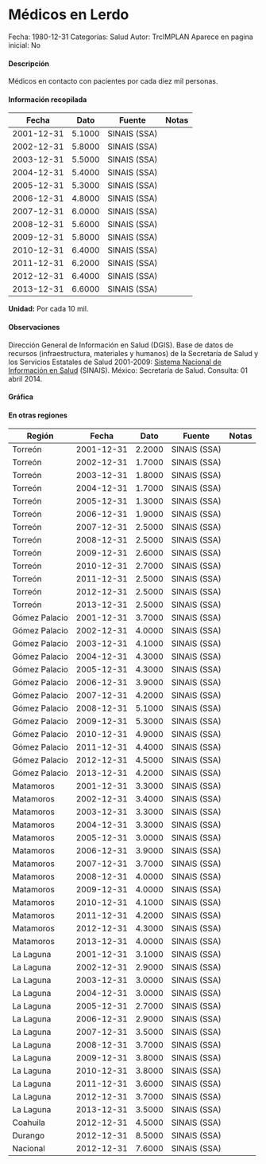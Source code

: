 Médicos en Lerdo
=====

Fecha: 1980-12-31
Categorías: Salud
Autor: TrcIMPLAN
Aparece en pagina inicial: No

#### Descripción

Médicos en contacto con pacientes por cada diez mil personas.

#### Información recopilada

<table class="table table-hover table-bordered matriz">
<thead>
<tr>
<th>Fecha</th>
<th>Dato</th>
<th>Fuente</th>
<th>Notas</th>
</tr>
</thead>
<tbody>
<tr>
<td>2001-12-31</td>
<td class="derecha">5.1000</td>
<td>SINAIS (SSA)</td>
<td></td>
</tr>
<tr>
<td>2002-12-31</td>
<td class="derecha">5.8000</td>
<td>SINAIS (SSA)</td>
<td></td>
</tr>
<tr>
<td>2003-12-31</td>
<td class="derecha">5.5000</td>
<td>SINAIS (SSA)</td>
<td></td>
</tr>
<tr>
<td>2004-12-31</td>
<td class="derecha">5.4000</td>
<td>SINAIS (SSA)</td>
<td></td>
</tr>
<tr>
<td>2005-12-31</td>
<td class="derecha">5.3000</td>
<td>SINAIS (SSA)</td>
<td></td>
</tr>
<tr>
<td>2006-12-31</td>
<td class="derecha">4.8000</td>
<td>SINAIS (SSA)</td>
<td></td>
</tr>
<tr>
<td>2007-12-31</td>
<td class="derecha">6.0000</td>
<td>SINAIS (SSA)</td>
<td></td>
</tr>
<tr>
<td>2008-12-31</td>
<td class="derecha">5.6000</td>
<td>SINAIS (SSA)</td>
<td></td>
</tr>
<tr>
<td>2009-12-31</td>
<td class="derecha">5.8000</td>
<td>SINAIS (SSA)</td>
<td></td>
</tr>
<tr>
<td>2010-12-31</td>
<td class="derecha">6.4000</td>
<td>SINAIS (SSA)</td>
<td></td>
</tr>
<tr>
<td>2011-12-31</td>
<td class="derecha">6.2000</td>
<td>SINAIS (SSA)</td>
<td></td>
</tr>
<tr>
<td>2012-12-31</td>
<td class="derecha">6.4000</td>
<td>SINAIS (SSA)</td>
<td></td>
</tr>
<tr>
<td>2013-12-31</td>
<td class="derecha">6.6000</td>
<td>SINAIS (SSA)</td>
<td></td>
</tr>
</tbody>
</table>

<b>Unidad:</b> Por cada 10 mil.

#### Observaciones

Dirección General de Información en Salud (DGIS). Base de datos de recursos (infraestructura, materiales y humanos) de la Secretaría de Salud y los Servicios Estatales de Salud 2001-2009: [Sistema Nacional de Información en Salud](http://www.sinais.salud.gob.mx) (SINAIS). México: Secretaría de Salud. Consulta: 01 abril 2014.

#### Gráfica

<div id="Morrisnuqlarkk" class="grafica"></div>
<script>
new Morris.Line({
element: 'Morrisnuqlarkk',
data: [{ fecha: '2001-12-31', dato: 5.1000 },{ fecha: '2002-12-31', dato: 5.8000 },{ fecha: '2003-12-31', dato: 5.5000 },{ fecha: '2004-12-31', dato: 5.4000 },{ fecha: '2005-12-31', dato: 5.3000 },{ fecha: '2006-12-31', dato: 4.8000 },{ fecha: '2007-12-31', dato: 6.0000 },{ fecha: '2008-12-31', dato: 5.6000 },{ fecha: '2009-12-31', dato: 5.8000 },{ fecha: '2010-12-31', dato: 6.4000 },{ fecha: '2011-12-31', dato: 6.2000 },{ fecha: '2012-12-31', dato: 6.4000 },{ fecha: '2013-12-31', dato: 6.6000 }],
xkey: 'fecha',
ykeys: ['dato'],
labels: ['Dato'],
lineColors: ['#FF5B02'],
xLabelFormat: function(d) { return d.getDate()+'/'+(d.getMonth()+1)+'/'+d.getFullYear(); },
dateFormat: function(ts) { var d = new Date(ts); return d.getDate() + '/' + (d.getMonth() + 1) + '/' + d.getFullYear(); }
});
</script>

#### En otras regiones

<table class="table table-hover table-bordered matriz">
<thead>
<tr>
<th>Región</th>
<th>Fecha</th>
<th>Dato</th>
<th>Fuente</th>
<th>Notas</th>
</tr>
</thead>
<tbody>
<tr>
<td>Torreón</td>
<td>2001-12-31</td>
<td class="derecha">2.2000</td>
<td>SINAIS (SSA)</td>
<td></td>
</tr>
<tr>
<td>Torreón</td>
<td>2002-12-31</td>
<td class="derecha">1.7000</td>
<td>SINAIS (SSA)</td>
<td></td>
</tr>
<tr>
<td>Torreón</td>
<td>2003-12-31</td>
<td class="derecha">1.8000</td>
<td>SINAIS (SSA)</td>
<td></td>
</tr>
<tr>
<td>Torreón</td>
<td>2004-12-31</td>
<td class="derecha">1.7000</td>
<td>SINAIS (SSA)</td>
<td></td>
</tr>
<tr>
<td>Torreón</td>
<td>2005-12-31</td>
<td class="derecha">1.3000</td>
<td>SINAIS (SSA)</td>
<td></td>
</tr>
<tr>
<td>Torreón</td>
<td>2006-12-31</td>
<td class="derecha">1.9000</td>
<td>SINAIS (SSA)</td>
<td></td>
</tr>
<tr>
<td>Torreón</td>
<td>2007-12-31</td>
<td class="derecha">2.5000</td>
<td>SINAIS (SSA)</td>
<td></td>
</tr>
<tr>
<td>Torreón</td>
<td>2008-12-31</td>
<td class="derecha">2.5000</td>
<td>SINAIS (SSA)</td>
<td></td>
</tr>
<tr>
<td>Torreón</td>
<td>2009-12-31</td>
<td class="derecha">2.6000</td>
<td>SINAIS (SSA)</td>
<td></td>
</tr>
<tr>
<td>Torreón</td>
<td>2010-12-31</td>
<td class="derecha">2.7000</td>
<td>SINAIS (SSA)</td>
<td></td>
</tr>
<tr>
<td>Torreón</td>
<td>2011-12-31</td>
<td class="derecha">2.5000</td>
<td>SINAIS (SSA)</td>
<td></td>
</tr>
<tr>
<td>Torreón</td>
<td>2012-12-31</td>
<td class="derecha">2.5000</td>
<td>SINAIS (SSA)</td>
<td></td>
</tr>
<tr>
<td>Torreón</td>
<td>2013-12-31</td>
<td class="derecha">2.5000</td>
<td>SINAIS (SSA)</td>
<td></td>
</tr>
<tr>
<td>Gómez Palacio</td>
<td>2001-12-31</td>
<td class="derecha">3.7000</td>
<td>SINAIS (SSA)</td>
<td></td>
</tr>
<tr>
<td>Gómez Palacio</td>
<td>2002-12-31</td>
<td class="derecha">4.0000</td>
<td>SINAIS (SSA)</td>
<td></td>
</tr>
<tr>
<td>Gómez Palacio</td>
<td>2003-12-31</td>
<td class="derecha">4.1000</td>
<td>SINAIS (SSA)</td>
<td></td>
</tr>
<tr>
<td>Gómez Palacio</td>
<td>2004-12-31</td>
<td class="derecha">4.3000</td>
<td>SINAIS (SSA)</td>
<td></td>
</tr>
<tr>
<td>Gómez Palacio</td>
<td>2005-12-31</td>
<td class="derecha">4.3000</td>
<td>SINAIS (SSA)</td>
<td></td>
</tr>
<tr>
<td>Gómez Palacio</td>
<td>2006-12-31</td>
<td class="derecha">3.9000</td>
<td>SINAIS (SSA)</td>
<td></td>
</tr>
<tr>
<td>Gómez Palacio</td>
<td>2007-12-31</td>
<td class="derecha">4.2000</td>
<td>SINAIS (SSA)</td>
<td></td>
</tr>
<tr>
<td>Gómez Palacio</td>
<td>2008-12-31</td>
<td class="derecha">5.1000</td>
<td>SINAIS (SSA)</td>
<td></td>
</tr>
<tr>
<td>Gómez Palacio</td>
<td>2009-12-31</td>
<td class="derecha">5.3000</td>
<td>SINAIS (SSA)</td>
<td></td>
</tr>
<tr>
<td>Gómez Palacio</td>
<td>2010-12-31</td>
<td class="derecha">4.9000</td>
<td>SINAIS (SSA)</td>
<td></td>
</tr>
<tr>
<td>Gómez Palacio</td>
<td>2011-12-31</td>
<td class="derecha">4.4000</td>
<td>SINAIS (SSA)</td>
<td></td>
</tr>
<tr>
<td>Gómez Palacio</td>
<td>2012-12-31</td>
<td class="derecha">4.5000</td>
<td>SINAIS (SSA)</td>
<td></td>
</tr>
<tr>
<td>Gómez Palacio</td>
<td>2013-12-31</td>
<td class="derecha">4.2000</td>
<td>SINAIS (SSA)</td>
<td></td>
</tr>
<tr>
<td>Matamoros</td>
<td>2001-12-31</td>
<td class="derecha">3.3000</td>
<td>SINAIS (SSA)</td>
<td></td>
</tr>
<tr>
<td>Matamoros</td>
<td>2002-12-31</td>
<td class="derecha">3.4000</td>
<td>SINAIS (SSA)</td>
<td></td>
</tr>
<tr>
<td>Matamoros</td>
<td>2003-12-31</td>
<td class="derecha">3.3000</td>
<td>SINAIS (SSA)</td>
<td></td>
</tr>
<tr>
<td>Matamoros</td>
<td>2004-12-31</td>
<td class="derecha">3.3000</td>
<td>SINAIS (SSA)</td>
<td></td>
</tr>
<tr>
<td>Matamoros</td>
<td>2005-12-31</td>
<td class="derecha">3.0000</td>
<td>SINAIS (SSA)</td>
<td></td>
</tr>
<tr>
<td>Matamoros</td>
<td>2006-12-31</td>
<td class="derecha">3.9000</td>
<td>SINAIS (SSA)</td>
<td></td>
</tr>
<tr>
<td>Matamoros</td>
<td>2007-12-31</td>
<td class="derecha">3.7000</td>
<td>SINAIS (SSA)</td>
<td></td>
</tr>
<tr>
<td>Matamoros</td>
<td>2008-12-31</td>
<td class="derecha">4.0000</td>
<td>SINAIS (SSA)</td>
<td></td>
</tr>
<tr>
<td>Matamoros</td>
<td>2009-12-31</td>
<td class="derecha">4.0000</td>
<td>SINAIS (SSA)</td>
<td></td>
</tr>
<tr>
<td>Matamoros</td>
<td>2010-12-31</td>
<td class="derecha">4.1000</td>
<td>SINAIS (SSA)</td>
<td></td>
</tr>
<tr>
<td>Matamoros</td>
<td>2011-12-31</td>
<td class="derecha">4.2000</td>
<td>SINAIS (SSA)</td>
<td></td>
</tr>
<tr>
<td>Matamoros</td>
<td>2012-12-31</td>
<td class="derecha">4.3000</td>
<td>SINAIS (SSA)</td>
<td></td>
</tr>
<tr>
<td>Matamoros</td>
<td>2013-12-31</td>
<td class="derecha">4.0000</td>
<td>SINAIS (SSA)</td>
<td></td>
</tr>
<tr>
<td>La Laguna</td>
<td>2001-12-31</td>
<td class="derecha">3.1000</td>
<td>SINAIS (SSA)</td>
<td></td>
</tr>
<tr>
<td>La Laguna</td>
<td>2002-12-31</td>
<td class="derecha">2.9000</td>
<td>SINAIS (SSA)</td>
<td></td>
</tr>
<tr>
<td>La Laguna</td>
<td>2003-12-31</td>
<td class="derecha">3.0000</td>
<td>SINAIS (SSA)</td>
<td></td>
</tr>
<tr>
<td>La Laguna</td>
<td>2004-12-31</td>
<td class="derecha">3.0000</td>
<td>SINAIS (SSA)</td>
<td></td>
</tr>
<tr>
<td>La Laguna</td>
<td>2005-12-31</td>
<td class="derecha">2.7000</td>
<td>SINAIS (SSA)</td>
<td></td>
</tr>
<tr>
<td>La Laguna</td>
<td>2006-12-31</td>
<td class="derecha">2.9000</td>
<td>SINAIS (SSA)</td>
<td></td>
</tr>
<tr>
<td>La Laguna</td>
<td>2007-12-31</td>
<td class="derecha">3.5000</td>
<td>SINAIS (SSA)</td>
<td></td>
</tr>
<tr>
<td>La Laguna</td>
<td>2008-12-31</td>
<td class="derecha">3.7000</td>
<td>SINAIS (SSA)</td>
<td></td>
</tr>
<tr>
<td>La Laguna</td>
<td>2009-12-31</td>
<td class="derecha">3.8000</td>
<td>SINAIS (SSA)</td>
<td></td>
</tr>
<tr>
<td>La Laguna</td>
<td>2010-12-31</td>
<td class="derecha">3.8000</td>
<td>SINAIS (SSA)</td>
<td></td>
</tr>
<tr>
<td>La Laguna</td>
<td>2011-12-31</td>
<td class="derecha">3.6000</td>
<td>SINAIS (SSA)</td>
<td></td>
</tr>
<tr>
<td>La Laguna</td>
<td>2012-12-31</td>
<td class="derecha">3.7000</td>
<td>SINAIS (SSA)</td>
<td></td>
</tr>
<tr>
<td>La Laguna</td>
<td>2013-12-31</td>
<td class="derecha">3.5000</td>
<td>SINAIS (SSA)</td>
<td></td>
</tr>
<tr>
<td>Coahuila</td>
<td>2012-12-31</td>
<td class="derecha">4.5000</td>
<td>SINAIS (SSA)</td>
<td></td>
</tr>
<tr>
<td>Durango</td>
<td>2012-12-31</td>
<td class="derecha">8.5000</td>
<td>SINAIS (SSA)</td>
<td></td>
</tr>
<tr>
<td>Nacional</td>
<td>2012-12-31</td>
<td class="derecha">7.6000</td>
<td>SINAIS (SSA)</td>
<td></td>
</tr>
</tbody>
</table>

